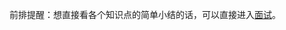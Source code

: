 前排提醒：想直接看各个知识点的简单小结的话，可以直接进入[面试](https://github.com/BIGDgreen/frontEnd-Interview/tree/master/%E9%9D%A2%E8%AF%95)。

